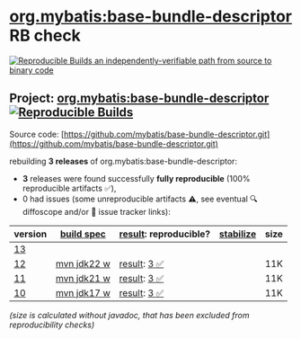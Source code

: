 [org.mybatis:base-bundle-descriptor](https://central.sonatype.com/artifact/org.mybatis/base-bundle-descriptor/versions) RB check
=======

[![Reproducible Builds](https://reproducible-builds.org/images/logos/rb.svg) an independently-verifiable path from source to binary code](https://reproducible-builds.org/)

## Project: [org.mybatis:base-bundle-descriptor](https://central.sonatype.com/artifact/org.mybatis/base-bundle-descriptor/versions) [![Reproducible Builds](https://img.shields.io/endpoint?url=https://raw.githubusercontent.com/jvm-repo-rebuild/reproducible-central/master/content/org/mybatis/base-bundle-descriptor/badge.json)](https://github.com/jvm-repo-rebuild/reproducible-central/blob/master/content/org/mybatis/base-bundle-descriptor/README.md)

Source code: [https://github.com/mybatis/base-bundle-descriptor.git](https://github.com/mybatis/base-bundle-descriptor.git)

rebuilding **3 releases** of org.mybatis:base-bundle-descriptor:
- **3** releases were found successfully **fully reproducible** (100% reproducible artifacts :white_check_mark:),
- 0 had issues (some unreproducible artifacts :warning:, see eventual :mag: diffoscope and/or :memo: issue tracker links):

| version | [build spec](/BUILDSPEC.md) | [result](https://reproducible-builds.org/docs/jvm/): reproducible? | [stabilize](https://github.com/google/oss-rebuild/blob/main/cmd/stabilize/README.md) | size |
| -- | --------- | ------ | ------ | -- |
| [13](https://central.sonatype.com/artifact/org.mybatis/base-bundle-descriptor/13/pom) | | | |
| [12](https://central.sonatype.com/artifact/org.mybatis/base-bundle-descriptor/12/pom) | [mvn jdk22 w](base-bundle-descriptor-12.buildspec) | [result](base-bundle-descriptor-12.buildinfo): [3 :white_check_mark: ](base-bundle-descriptor-12.buildcompare) | | 11K |
| [11](https://central.sonatype.com/artifact/org.mybatis/base-bundle-descriptor/11/pom) | [mvn jdk21 w](base-bundle-descriptor-11.buildspec) | [result](base-bundle-descriptor-11.buildinfo): [3 :white_check_mark: ](base-bundle-descriptor-11.buildcompare) | | 11K |
| [10](https://central.sonatype.com/artifact/org.mybatis/base-bundle-descriptor/10/pom) | [mvn jdk17 w](base-bundle-descriptor-10.buildspec) | [result](base-bundle-descriptor-10.buildinfo): [3 :white_check_mark: ](base-bundle-descriptor-10.buildcompare) | | 11K |

<i>(size is calculated without javadoc, that has been excluded from reproducibility checks)</i>
